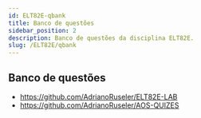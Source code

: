 ```yaml
---
id: ELT82E-qbank
title: Banco de questões
sidebar_position: 2
description: Banco de questões da disciplina ELT82E.
slug: /ELT82E/qbank
---
```


## Banco de questões

- https://github.com/AdrianoRuseler/ELT82E-LAB
- https://github.com/AdrianoRuseler/AOS-QUIZES
